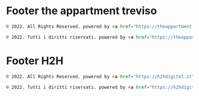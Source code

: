 # Footer the appartment treviso


```html
© 2022. All Rights Reserved. powered by <a href="https://theappartment.it" >the appartment Treviso</a>
```

```html
© 2022. Tutti i diritti riservati. powered by <a href="https://theappartment.it" >the appartment Treviso</a>
```




# Footer H2H
 

```html
© 2022. All Rights Reserved. powered by <a href="https://h2hdigital.it">Human to Human Studio</a> c/o <a href="https://theappartment.it" >the appartment Treviso</a>
```

```html
© 2022. Tutti i diritti riservati. powered by <a href="https://h2hdigital.it">Human to Human Studio</a> c/o <a href="https://theappartment.it" >the appartment Treviso</a>
```

